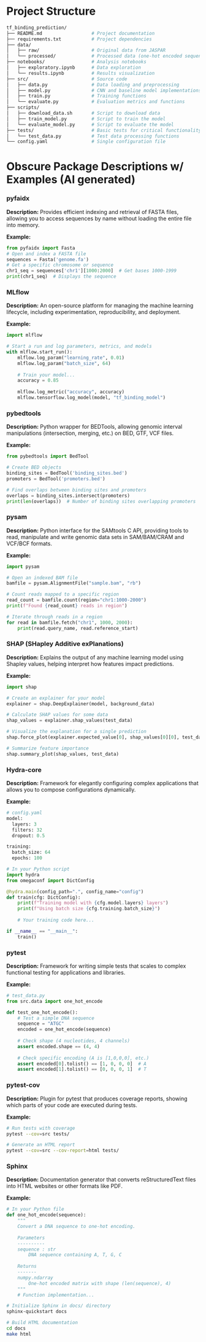 # Project Structure
```bash
tf_binding_prediction/
├── README.md                  # Project documentation
├── requirements.txt           # Project dependencies
├── data/
│   ├── raw/                   # Original data from JASPAR
│   └── processed/             # Processed data (one-hot encoded sequences)
├── notebooks/                 # Analysis notebooks
│   ├── exploratory.ipynb      # Data exploration
│   └── results.ipynb          # Results visualization
├── src/                       # Source code
│   ├── data.py                # Data loading and preprocessing
│   ├── model.py               # CNN and baseline model implementations
│   ├── train.py               # Training functions
│   └── evaluate.py            # Evaluation metrics and functions
├── scripts/
│   ├── download_data.sh       # Script to download data
│   ├── train_model.py         # Script to train the model
│   └── evaluate_model.py      # Script to evaluate the model
├── tests/                     # Basic tests for critical functionality
│   └── test_data.py           # Test data processing functions
└── config.yaml                # Single configuration file
```
# Obscure Package Descriptions w/ Examples (AI generated)

### pyfaidx
**Description:** Provides efficient indexing and retrieval of FASTA files, allowing you to access sequences by name without loading the entire file into memory.

**Example:**
```python
from pyfaidx import Fasta
# Open and index a FASTA file
sequences = Fasta('genome.fa')
# Get a specific chromosome or sequence
chr1_seq = sequences['chr1'][1000:2000]  # Get bases 1000-1999
print(chr1_seq)  # Displays the sequence
```

### MLflow
**Description:** An open-source platform for managing the machine learning lifecycle, including experimentation, reproducibility, and deployment.

**Example:**
```python
import mlflow

# Start a run and log parameters, metrics, and models
with mlflow.start_run():
    mlflow.log_param("learning_rate", 0.01)
    mlflow.log_param("batch_size", 64)
    
    # Train your model...
    accuracy = 0.85
    
    mlflow.log_metric("accuracy", accuracy)
    mlflow.tensorflow.log_model(model, "tf_binding_model")
```

### pybedtools
**Description:** Python wrapper for BEDTools, allowing genomic interval manipulations (intersection, merging, etc.) on BED, GTF, VCF files.

**Example:**
```python
from pybedtools import BedTool

# Create BED objects
binding_sites = BedTool('binding_sites.bed')
promoters = BedTool('promoters.bed')

# Find overlaps between binding sites and promoters
overlaps = binding_sites.intersect(promoters)
print(len(overlaps))  # Number of binding sites overlapping promoters
```

### pysam
**Description:** Python interface for the SAMtools C API, providing tools to read, manipulate and write genomic data sets in SAM/BAM/CRAM and VCF/BCF formats.

**Example:**
```python
import pysam

# Open an indexed BAM file
bamfile = pysam.AlignmentFile("sample.bam", "rb")

# Count reads mapped to a specific region
read_count = bamfile.count(region="chr1:1000-2000")
print(f"Found {read_count} reads in region")

# Iterate through reads in a region
for read in bamfile.fetch("chr1", 1000, 2000):
    print(read.query_name, read.reference_start)
```

### SHAP (SHapley Additive exPlanations)
**Description:** Explains the output of any machine learning model using Shapley values, helping interpret how features impact predictions.

**Example:**
```python
import shap

# Create an explainer for your model
explainer = shap.DeepExplainer(model, background_data)

# Calculate SHAP values for some data
shap_values = explainer.shap_values(test_data)

# Visualize the explanation for a single prediction
shap.force_plot(explainer.expected_value[0], shap_values[0][0], test_data[0])

# Summarize feature importance
shap.summary_plot(shap_values, test_data)
```

### Hydra-core
**Description:** Framework for elegantly configuring complex applications that allows you to compose configurations dynamically.

**Example:**
```python
# config.yaml
model:
  layers: 3
  filters: 32
  dropout: 0.5

training:
  batch_size: 64
  epochs: 100

# In your Python script
import hydra
from omegaconf import DictConfig

@hydra.main(config_path=".", config_name="config")
def train(cfg: DictConfig):
    print(f"Training model with {cfg.model.layers} layers")
    print(f"Using batch size {cfg.training.batch_size}")
    
    # Your training code here...

if __name__ == "__main__":
    train()
```

### pytest
**Description:** Framework for writing simple tests that scales to complex functional testing for applications and libraries.

**Example:**
```python
# test_data.py
from src.data import one_hot_encode

def test_one_hot_encode():
    # Test a simple DNA sequence
    sequence = "ATGC"
    encoded = one_hot_encode(sequence)
    
    # Check shape (4 nucleotides, 4 channels)
    assert encoded.shape == (4, 4)
    
    # Check specific encoding (A is [1,0,0,0], etc.)
    assert encoded[0].tolist() == [1, 0, 0, 0]  # A
    assert encoded[1].tolist() == [0, 0, 0, 1]  # T
```

### pytest-cov
**Description:** Plugin for pytest that produces coverage reports, showing which parts of your code are executed during tests.

**Example:**
```bash
# Run tests with coverage
pytest --cov=src tests/

# Generate an HTML report
pytest --cov=src --cov-report=html tests/
```

### Sphinx
**Description:** Documentation generator that converts reStructuredText files into HTML websites or other formats like PDF.

**Example:**
```python
# In your Python file
def one_hot_encode(sequence):
    """
    Convert a DNA sequence to one-hot encoding.
    
    Parameters
    ----------
    sequence : str
        DNA sequence containing A, T, G, C
        
    Returns
    -------
    numpy.ndarray
        One-hot encoded matrix with shape (len(sequence), 4)
    """
    # Function implementation...
```

```bash
# Initialize Sphinx in docs/ directory
sphinx-quickstart docs

# Build HTML documentation
cd docs
make html
```
